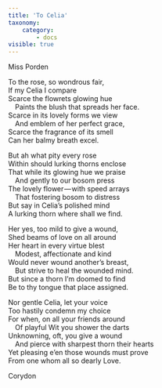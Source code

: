```yaml
---
title: 'To Celia'
taxonomy:
    category:
        - docs
visible: true
---
```


<div class="author">Miss Porden</div>  

To the rose, so wondrous fair,  
If my Celia I compare  
Scarce the flowrets glowing hue  
&emsp;Paints the blush that spreads her face.  
Scarce in its lovely forms we view  
&emsp;And emblem of her perfect grace,  
Scarce the fragrance of its smell  
Can her balmy breath excel.  
 
But ah what pity every rose  
Within should lurking thorns enclose  
That while its glowing hue we praise  
&emsp;And gently to our bosom press  
The lovely flower — with speed arrays  
&emsp;That fostering bosom to distress  
But say in Celia’s polished mind  
A lurking thorn where shall we find.  

Her yes, too mild to give a wound,  
Shed beams of love on all around  
Her heart in every virtue blest  
&emsp;Modest, affectionate and kind  
Would never wound another’s breast,  
&emsp;But strive to heal the wounded mind.  
But since a thorn I’m doomed to find  
Be to thy tongue that place assigned.  
 
Nor gentle Celia, let your voice  
Too hastily condemn my choice  
For when, on all your friends around  
&emsp;Of playful Wit you shower the darts  
Unknowning, oft, you give a wound  
&emsp;And pierce with sharpest thorn their hearts  
Yet pleasing e’en those wounds must prove  
From one whom all so dearly Love.  

Corydon